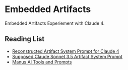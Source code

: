 # Embedded Artifacts

Embedded Artifacts Experiement with Claude 4.

## Reading List

- [Reconstructed Artifact System Prompt for Claude 4](https://simonwillison.net/2025/May/25/claude-4-system-prompt/#artifacts-the-missing-manual)
- [Supposed Claude Sonnet 3.5 Artifact System Prompt](https://gist.github.com/dedlim/6bf6d81f77c19e20cd40594aa09e3ecd)
- [Manus AI Tools and Prompts](https://gist.github.com/jlia0/db0a9695b3ca7609c9b1a08dcbf872c9)